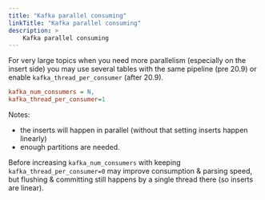 ```yaml
---
title: "Kafka parallel consuming"
linkTitle: "Kafka parallel consuming"
description: >
    Kafka parallel consuming
---
```

For very large topics when you need more parallelism (especially on the insert side) you may use several tables with the same pipeline (pre 20.9) or enable `kafka_thread_per_consumer` (after 20.9).

```ini
kafka_num_consumers = N,
kafka_thread_per_consumer=1
```

Notes:

* the inserts will happen in parallel (without that setting inserts happen linearly)
* enough partitions are needed.

Before increasing `kafka_num_consumers` with keeping `kafka_thread_per_consumer=0` may improve consumption & parsing speed, but flushing & committing still happens by a single thread there (so inserts are linear).
